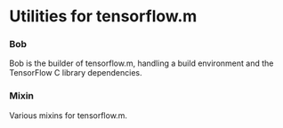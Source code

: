 # Utilities for tensorflow.m

### Bob
Bob is the builder of tensorflow.m, handling a build environment and the TensorFlow C library dependencies.

### Mixin
Various mixins for tensorflow.m.
